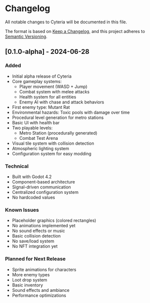 # Changelog

All notable changes to Cyteria will be documented in this file.

The format is based on [Keep a Changelog](https://keepachangelog.com/en/1.0.0/),
and this project adheres to [Semantic Versioning](https://semver.org/spec/v2.0.0.html).

## [0.1.0-alpha] - 2024-06-28

### Added
- Initial alpha release of Cyteria
- Core gameplay systems:
  - Player movement (WASD + Jump)
  - Combat system with melee attacks
  - Health system for all entities
  - Enemy AI with chase and attack behaviors
- First enemy type: Mutant Rat
- Environmental hazards: Toxic pools with damage over time
- Procedural level generation for metro stations
- Basic UI with health bar
- Two playable levels:
  - Metro Station (procedurally generated)
  - Combat Test Arena
- Visual tile system with collision detection
- Atmospheric lighting system
- Configuration system for easy modding

### Technical
- Built with Godot 4.2
- Component-based architecture
- Signal-driven communication
- Centralized configuration system
- No hardcoded values

### Known Issues
- Placeholder graphics (colored rectangles)
- No animations implemented yet
- No sound effects or music
- Basic collision detection
- No save/load system
- No NFT integration yet

### Planned for Next Release
- Sprite animations for characters
- More enemy types
- Loot drop system
- Basic inventory
- Sound effects and ambiance
- Performance optimizations